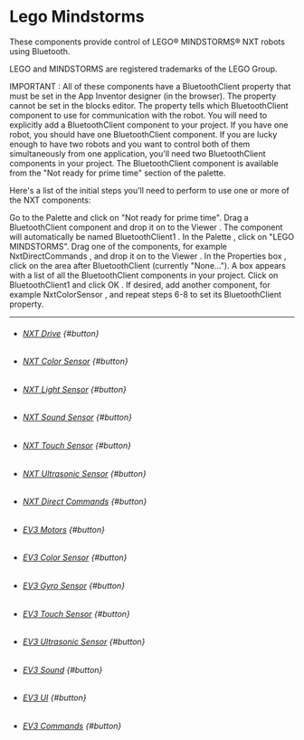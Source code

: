 # Lego Mindstorms

These components provide control of LEGO® MINDSTORMS® NXT robots using Bluetooth.

LEGO and MINDSTORMS are registered trademarks of the LEGO Group.

IMPORTANT : All of these components have a BluetoothClient property that must be set in the App Inventor designer (in the browser). The property cannot be set in the blocks editor. The property tells which BluetoothClient component to use for communication with the robot. You will need to explicitly add a BluetoothClient component to your project. If you have one robot, you should have one BluetoothClient component. If you are lucky enough to have two robots and you want to control both of them simultaneously from one application, you'll need two BluetoothClient components in your project. The BluetoothClient component is available from the "Not ready for prime time" section of the palette.

Here's a list of the initial steps you'll need to perform to use one or more of the NXT components:

Go to the Palette and click on "Not ready for prime time".
Drag a BluetoothClient component and drop it on to the Viewer .
The component will automatically be named BluetoothClient1 .
In the Palette , click on "LEGO MINDSTORMS".
Drag one of the components, for example NxtDirectCommands , and drop it on to the Viewer .
In the Properties box , click on the area after BluetoothClient (currently "None...").
A box appears with a list of all the BluetoothClient components in your project.
Click on BluetoothClient1 and click OK .
If desired, add another component, for example NxtColorSensor , and repeat steps 6-8 to set its BluetoothClient property.

---

* ###### [NXT Drive](/components/lego-mindstorms/nxt-drive.md) {#button}
* ###### [NXT Color Sensor](/components/lego-mindstorms/nxt-color-sensor.md) {#button}
* ###### [NXT Light Sensor](/components/lego-mindstorms/nxt-lightsensor.md) {#button}
* ###### [NXT Sound Sensor](/components/lego-mindstorms/nxt-sound-sensor.md) {#button}
* ###### [NXT Touch Sensor](/components/lego-mindstorms/nxt-touch-sensor.md) {#button}
* ###### [NXT Ultrasonic Sensor](/components/lego-mindstorms/nxt-ultrasonic-sensor.md) {#button}
* ###### [NXT Direct Commands](/components/lego-mindstorms/nxt-direct-commands.md) {#button}
* ###### [EV3 Motors](/components/lego-mindstorms/ev3-motors.md) {#button}
* ###### [EV3 Color Sensor](/components/lego-mindstorms/ev3-color-sensor.md) {#button}
* ###### [EV3 Gyro Sensor](/components/lego-mindstorms/ev3-gyro-sensor.md) {#button}
* ###### [EV3 Touch Sensor](/components/lego-mindstorms/ev3-touch-sensor.md) {#button}
* ###### [EV3 Ultrasonic Sensor](/components/lego-mindstorms/ev3-ultrasonic-sensor.md) {#button}
* ###### [EV3 Sound](/components/lego-mindstorms/ev3-sound.md) {#button}
* ###### [EV3 UI](/components/lego-mindstorms/ev3-ui.md) {#button}
* ###### [EV3 Commands](/components/lego-mindstorms/ev3-commands.md) {#button}



